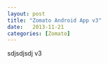 ```yaml
---
layout: post
title: "Zomato Android App v3"
date:   2013-11-21
categories: [Zomato]
---
```


sdjsdjsdj v3 
